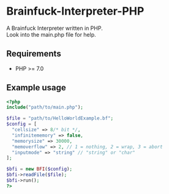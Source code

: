 # Brainfuck-Interpreter-PHP
A Brainfuck Interpreter written in PHP.  
Look into the main.php file for help.

## Requirements
- PHP >= 7.0

## Example usage
```php
<?php
include("path/to/main.php");

$file = "path/to/HelloWorldExample.bf";
$config = [
  "cellsize" => 8/* bit */, 
  "infinitememory" => false, 
  "memorysize" => 30000,
  "memoverflow" => 2, // 1 = nothing, 2 = wrap, 3 = abort
  "inputmode" => "string" // "string" or "char"
];

$bfi = new BFI($config);
$bfi->readFile($file);
$bfi->run();
?>
```

